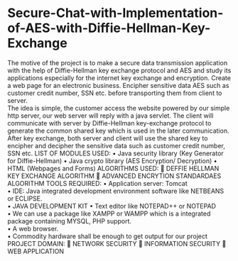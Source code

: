 # Secure-Chat-with-Implementation-of-AES-with-Diffie-Hellman-Key-Exchange
The motive of the project is to make a secure data transmission application with the help of Diffie-Hellman key exchange protocol and
AES and study its applications especially for the internet key exchange and encryption.  Create a web page for an electronic business. 
Encipher sensitive data AES such as customer credit number, SSN etc. before transporting them from client to server.  
The idea is simple, the customer access the website powered by our simple http server, our web server will reply with a java servlet. 
The client will communicate with server by Diffie-Hellman key-exchange protocol to generate the common shared key which is used in 
the later communication. After key exchange, both server and client will use the shared key to encipher and decipher the 
sensitive data such as customer credit number, SSN etc.
LIST OF MODULES USED: 
• Java security library (Key Generator for Diffie-Hellman) 
• Java crypto library (AES Encryption/ Decryption) 
• HTML (Webpages and Forms)
ALGORITHMS USED:
 DEFFIE HELLMAN KEY EXCHANGE ALGORITHM 
 ADVANCED ENCRYTION STANDARDAES ALGORITHM 
TOOLS REQUIRED: 
• Application server: Tomcat  
• IDE: Java integrated development environment software like NETBEANS or ECLIPSE.  
• JAVA DEVELOPMENT KIT  • Text editor like NOTEPAD++ or NOTEPAD  
• We can use a package like XAMPP or WAMPP which is a integrated package containing MYSQL, PHP support.  
• A web browser.  
• Commodity hardware shall be enough to get output for our project
PROJECT DOMAIN: 
 NETWORK SECURITY 
 INFORMATION SECURITY 
 WEB APPLICATION 
 
 
